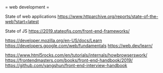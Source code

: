 = web development =

State of web applications
https://www.httparchive.org/reports/state-of-the-web?start=latest

State of JS
https://2019.stateofjs.com/front-end-frameworks/

https://developer.mozilla.org/en-US/docs/Learn
https://developers.google.com/web/fundamentals
https://web.dev/learn/


https://www.html5rocks.com/en/tutorials/internals/howbrowserswork/
https://frontendmasters.com/books/front-end-handbook/2019/
https://github.com/yangshun/front-end-interview-handbook
